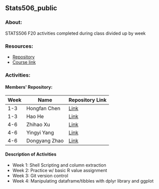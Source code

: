 ## Stats506_public
### About: 
STATS506 F20 activities completed during class divided up by week
### Resources: 
* [Repository](https://github.com/jbhender/Stats506_F20/tree/master/activities/)
* [Course link](https://umich.instructure.com/courses/394304)

### Activities:
#### Members' Repository:
Week| Name | Repository Link
------------ | ------------ | -------------
1-3|Hongfan Chen | [Link](https://github.com/HongfanChen/Stats506_public)
1-3|Hao He | [Link](https://github.com/hhaohe513/Stats506_public)
4-6|Zhihao Xu| [Link](https://github.com/ZhihaoXu/Stats506_public)
4-6|Yingyi Yang|[Link](https://github.com/YingyiYang/Stats506_public)
4-6|Dongyang Zhao|[Link](https://github.com/zhaodyleo/STATS506_F20)

#### Description of Activities 
* Week 1: Shell Scripting and column extraction  
* Week 2: Practice w/ basic R value assignment
* Week 3: Git version control
* Week 4: Manipulating dataframe/tibbles with dplyr library and ggplot
